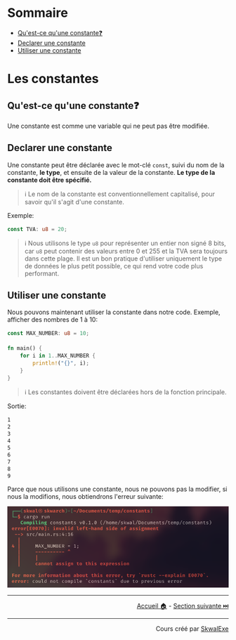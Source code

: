 # Sommaire

- [Qu'est-ce qu'une constante❓](#quest-ce-quune-constante)
- [Declarer une constante](#declarer-une-constante)
- [Utiliser une constante](#utiliser-une-constante)

# Les constantes

## Qu'est-ce qu'une constante❓

Une constante est comme une variable qui ne peut pas être modifiée.

## Declarer une constante

Une constante peut être déclarée avec le mot-clé `const`, suivi du nom de la constante, **le type**, et ensuite de la valeur de la constante. **Le type de la constante doit être spécifié.**

> ℹ️ Le nom de la constante est conventionnellement capitalisé, pour savoir qu'il s'agit d'une constante.

Exemple:
```rust
const TVA: u8 = 20;
```

> ℹ️ Nous utilisons le type `u8` pour représenter un entier non signé 8 bits, car `u8` peut contenir des valeurs entre 0 et 255 et la TVA sera toujours dans cette plage. Il est un bon pratique d'utiliser uniquement le type de données le plus petit possible, ce qui rend votre code plus performant.

## Utiliser une constante

Nous pouvons maintenant utiliser la constante dans notre code.
Exemple, afficher des nombres de 1 à 10:

```rust
const MAX_NUMBER: u8 = 10;

fn main() {
    for i in 1..MAX_NUMBER {
        println!("{}", i);
    }
}
```

> ℹ️ Les constantes doivent être déclarées hors de la fonction principale.

Sortie:

```
1
2
3
4
5
6
7
8
9
```

Parce que nous utilisons une constante, nous ne pouvons pas la modifier, si nous la modifions, nous obtiendrons l'erreur suivante:

![](1.png)

---

<p align="right"><a href="https://skwalexe.github.io/apprendre-rust/">Accueil 🏠</a> - <a href="../les-tuples">Section suivante ⏭️</a></p>

---

<p align="right">Cours créé par <a href="https://github.com/SkwalExe/" target="_blank">SkwalExe</a></p>
